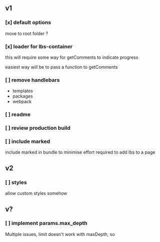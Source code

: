 ## v1

### [x] default options

move to root folder ?

### [x] loader for lbs-container

this will require some way for getComments to indicate progress

easiest way will be to pass a function to getComments

### [ ] remove handlebars

 - templates
 - packages
 - webpack

### [ ] readme

### [ ] review production build

### [ ] include marked

include marked in bundle to minimise effort required to add lbs to a page

## v2

### [ ] styles

allow custom styles somehow

## v?

### [ ] implement params.max_depth

Multiple issues, limit doesn't work with maxDepth, so 
